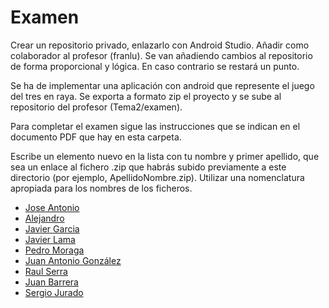 # Examen

Crear un repositorio privado, enlazarlo con Android Studio. Añadir como colaborador al profesor (franlu). Se van añadiendo cambios al repositorio de forma proporcional y lógica. En caso contrario se restará un punto.

Se ha de implementar una aplicación con android que represente el juego del tres en raya.
Se exporta a formato zip el proyecto y se sube al repositorio del profesor (Tema2/examen).

Para completar el examen sigue las instrucciones que se indican en el documento PDF que hay en esta carpeta.

Escribe un elemento nuevo en la lista con tu nombre y primer apellido, que sea un enlace al fichero .zip que habrás subido previamente a este directorio (por ejemplo, ApellidoNombre.zip). Utilizar una nomenclatura apropiada para los nombres de los ficheros.

* [Jose Antonio](https://github.com/franlu/Programacion-Moviles/blob/main/Tema2/examen/OrellanaJoseAntonio.zip)
* [Alejandro](https://github.com/franlu/Programacion-Moviles/blob/main/Tema2/examen/CondeAlejandro.zip)
* [Javier Garcia](https://github.com/franlu/Programacion-Moviles/blob/main/Tema2/examen/GarciaJavier.zip)
* [Javier Lama](https://github.com/javilj03/JavierLama_Examen)
* [Pedro Moraga](https://github.com/franlu/Programacion-Moviles/blob/main/Tema2/examen/MoragaPedro.zip)
* [Juan Antonio González](https://github.com/franlu/Programacion-Moviles/blob/main/Tema2/examen/GonzalezAlcazarJuanAntonio.zip)
* [Raul Serra](https://github.com/XzRaulzX/Examen-PANDROID)
* [Juan Barrera](https://github.com/franlu/Programacion-Moviles/blob/main/Tema2/examen/JuanBarreraExamen.zip)
* [Sergio Jurado](https://github.com/Sergio-Jurado/Examen_Android)
